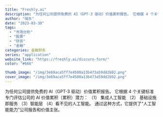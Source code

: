 ```yaml
---
title: "Freshly.ai"
description: "为任何公司提供免费的 AI（GPT-3 驱动）价值累积报告。 它根据 4 个关键标准专门评估公司的 AI 价值累积（累积"
author: "瑞东"
date: "2023-03-30"
tags:
  - "市场分析"
  - "股票"
  - "财务"
  - "金融"
categories: 金融财务
series: "application"
website_link: "https://freshly.ai/discuro-form/"
color: "#666"

thumb_image: "/img/3e69aca5ff7e4500a13b473a59dd2b92.png"
cover_image: "/img/3e69aca5ff7e4500a13b473a59dd2b92.png"
---
```


为任何公司提供免费的 AI（GPT-3 驱动）价值累积报告。 它根据 4 个关键标准专门评估公司的 AI 价值累积（累积）潜力： （1） 集成人工智能 （2） 基础设施即服务 （3）智能层 （4）看不见的人工智能。 通过这种方式，它提供了“人工智能能力”公司报告和价值主张。 